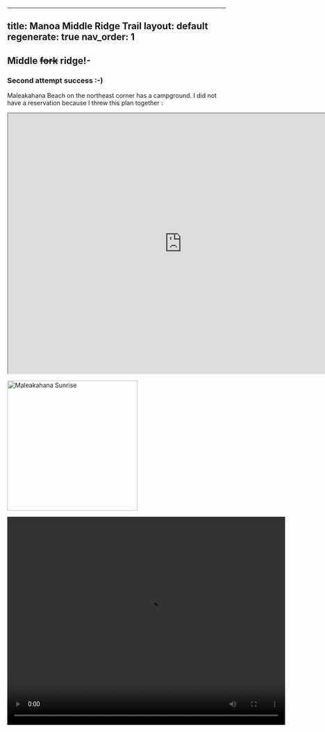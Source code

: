 
---
title: Manoa Middle Ridge Trail
layout: default
regenerate: true
nav_order: 1
---

## Middle ~~fork~~ ridge!-

### Second attempt success :-)


Maleakahana Beach on the northeast corner has a campground.  I did not have a reservation because I threw this plan together :  


<iframe src="https://www.google.com/maps/d/embed?mid=1m30v0G5H0nfxALb51S_Rx1tSpAj2djE&ehbc=2E312F" width="800" height="600"></iframe>


<p><img src="../oahuv1/images/maleakahana/sunrise.JPG" height="300px" alt="Maleakahana Sunrise"/></p>



<video width="640" height="480" controls>
<source src="../oahuv1/images/maleakahana/sunrisevid.webm" type="video/webm">
  Your browser does not support the video tag.
</video>



<!--stackedit_data:
eyJoaXN0b3J5IjpbLTk2OTAwMTMxMSwxNDgzNTcxNjMxXX0=
-->